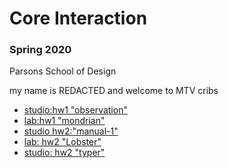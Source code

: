 # Core Interaction 

### Spring 2020 

Parsons School of Design 

my name is REDACTED and welcome to MTV cribs 

- [studio:hw1 "observation"](https://cuis205.github.io/ci20/observation/index.html)
- [lab:hw1 "mondrian"](https://cuis205.github.io/ci20/corelab/hw1/index.html)
- [studio hw2:"manual-1"](https://cuis205.github.io/ci20/manual-1/index.html)
- [lab: hw2 "Lobster"](https://cuis205.github.io/ci20/corelab/hw2/index.html)
- [studio: hw2 "typer"](https://cuis205.github.io/ci20/typer/index.html)
